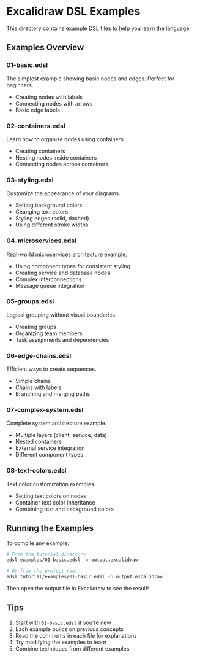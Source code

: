 # Excalidraw DSL Examples

This directory contains example DSL files to help you learn the language.

## Examples Overview

### 01-basic.edsl
The simplest example showing basic nodes and edges. Perfect for beginners.
- Creating nodes with labels
- Connecting nodes with arrows
- Basic edge labels

### 02-containers.edsl
Learn how to organize nodes using containers.
- Creating containers
- Nesting nodes inside containers
- Connecting nodes across containers

### 03-styling.edsl
Customize the appearance of your diagrams.
- Setting background colors
- Changing text colors
- Styling edges (solid, dashed)
- Using different stroke widths

### 04-microservices.edsl
Real-world microservices architecture example.
- Using component types for consistent styling
- Creating service and database nodes
- Complex interconnections
- Message queue integration

### 05-groups.edsl
Logical grouping without visual boundaries.
- Creating groups
- Organizing team members
- Task assignments and dependencies

### 06-edge-chains.edsl
Efficient ways to create sequences.
- Simple chains
- Chains with labels
- Branching and merging paths

### 07-complex-system.edsl
Complete system architecture example.
- Multiple layers (client, service, data)
- Nested containers
- External service integration
- Different component types

### 08-text-colors.edsl
Text color customization examples.
- Setting text colors on nodes
- Container text color inheritance
- Combining text and background colors

## Running the Examples

To compile any example:

```bash
# From the tutorial directory
edsl examples/01-basic.edsl -o output.excalidraw

# Or from the project root
edsl tutorial/examples/01-basic.edsl -o output.excalidraw
```

Then open the output file in Excalidraw to see the result!

## Tips

1. Start with `01-basic.edsl` if you're new
2. Each example builds on previous concepts
3. Read the comments in each file for explanations
4. Try modifying the examples to learn
5. Combine techniques from different examples
